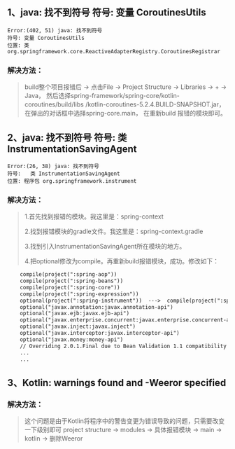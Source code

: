 ## 1、java: 找不到符号 符号: 变量 CoroutinesUtils

    Error:(402, 51) java: 找不到符号 
    符号: 变量 CoroutinesUtils 
    位置: 类 org.springframework.core.ReactiveAdapterRegistry.CoroutinesRegistrar

### 解决方法：

> build整个项目报错后 -> 点击File -> Project Structure -> Libraries -> + -> Java，
> 然后选择spring-framework/spring-core/kotlin-coroutines/build/libs
> /kotlin-coroutines-5.2.4.BUILD-SNAPSHOT.jar，在弹出的对话框中选择spring-core.main，
> 在重新build 报错的模块即可。


## 2、java: 找不到符号 符号: 类 InstrumentationSavingAgent

    Error:(26, 38) java: 找不到符号
    符号:   类 InstrumentationSavingAgent
    位置: 程序包 org.springframework.instrument
    
### 解决方法：

> 1.首先找到报错的模块。我这里是：spring-context 
>
> 2.找到报错模块的gradle文件。我这里是：spring-context.gradle
>
> 3.找到引入InstrumentationSavingAgent所在模块的地方。
>
> 4.把optional修改为compile。再重新build报错模块，成功。修改如下：

```xml
    compile(project(":spring-aop"))
    compile(project(":spring-beans"))
    compile(project(":spring-core"))
    compile(project(":spring-expression"))
    optional(project(":spring-instrument"))  --->  compile(project(":spring-instrument"))
    optional("javax.annotation:javax.annotation-api")
    optional("javax.ejb:javax.ejb-api")
    optional("javax.enterprise.concurrent:javax.enterprise.concurrent-api")
    optional("javax.inject:javax.inject")
    optional("javax.interceptor:javax.interceptor-api")
    optional("javax.money:money-api")
    // Overriding 2.0.1.Final due to Bean Validation 1.1 compatibility in LocalValidatorFactoryBean
    ...
    ...
```

## 3、Kotlin: warnings found and -Weeror specified

### 解决方法：

> 这个问题是由于Kotlin将程序中的警告变更为错误导致的问题，只需要改变一下级别即可
> project structure -> modules -> 具体报错模块 -> main -> kotlin -> 删除Weeror